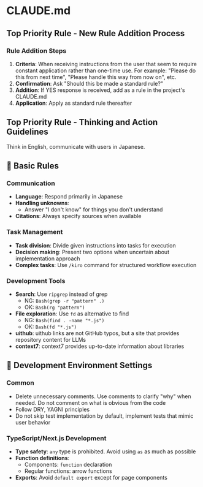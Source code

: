 # CLAUDE.md

## Top Priority Rule - New Rule Addition Process

### Rule Addition Steps

1. **Criteria**: When receiving instructions from the user that seem to require constant application rather than one-time use. For example: "Please do this from next time", "Please handle this way from now on", etc.
2. **Confirmation**: Ask "Should this be made a standard rule?"
3. **Addition**: If YES response is received, add as a rule in the project's CLAUDE.md
4. **Application**: Apply as standard rule thereafter

## Top Priority Rule - Thinking and Action Guidelines

Think in English, communicate with users in Japanese.

## 📜 Basic Rules

### Communication

- **Language**: Respond primarily in Japanese
- **Handling unknowns**:
  - Answer "I don't know" for things you don't understand
- **Citations**: Always specify sources when available

### Task Management

- **Task division**: Divide given instructions into tasks for execution
- **Decision making**: Present two options when uncertain about implementation approach
- **Complex tasks**: Use `/kiro` command for structured workflow execution

### Development Tools

- **Search**: Use `ripgrep` instead of grep
  - NG: `Bash(grep -r "pattern" .)`
  - OK: `Bash(rg "pattern")`
- **File exploration**: Use `fd` as alternative to find
  - NG: `Bash(find . -name "*.js")`
  - OK: `Bash(fd "*.js")`
- **uithub**: uithub links are not GitHub typos, but a site that provides repository content for LLMs
- **context7**: context7 provides up-to-date information about libraries

## 🔧 Development Environment Settings

### Common

- Delete unnecessary comments. Use comments to clarify "why" when needed. Do not comment on what is obvious from the code
- Follow DRY, YAGNI principles
- Do not skip test implementation by default, implement tests that mimic user behavior

### TypeScript/Next.js Development

- **Type safety**: `any` type is prohibited. Avoid using `as` as much as possible
- **Function definitions**:
  - Components: `function` declaration
  - Regular functions: arrow functions
- **Exports**: Avoid `default export` except for page components
